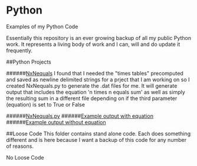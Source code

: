 # Python
Examples of my Python Code

Essentially this repository is an ever growing backup of all my public Python work. It represents a living body of work and I can, will and do update it frequently.

##Python Projects

######[NxNequals](Projects/NxNequals)
I found that I needed the "times tables" precomputed and saved as newline delimited strings for a prject that I am working on so I created NxNequals.py to generate the .dat files for me. It will generate output that includes the equation 'n times n equals sum' as well as simply the resulting sum in a different file depending on if the third parameter (equation) is set to True or False

######[NxNequals.py](Projects/NxNequals/NxNequals.py)
######[Example output with equation](Projects/NxNequals/89Times(n)Equations.dat)
######[Example output without equation](Projects/NxNequals/89Times(n).dat)



##Loose Code
This folder contains stand alone code. Each does something different and is here because I want a backup of this code for any number of reasons.     

No Loose Code
